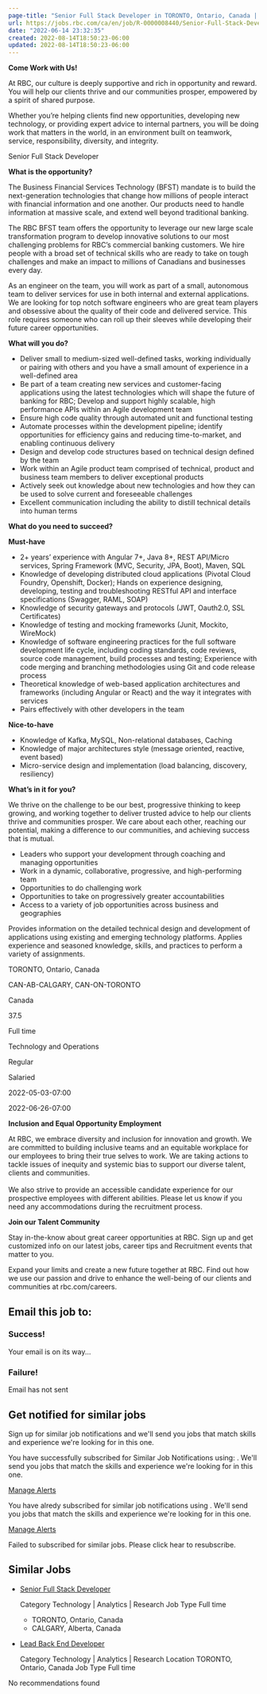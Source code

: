 ```yaml
---
page-title: "Senior Full Stack Developer in TORONTO, Ontario, Canada | Technology | Analytics | Research at RBC | Jobs at RBC"
url: https://jobs.rbc.com/ca/en/job/R-0000008440/Senior-Full-Stack-Developer
date: "2022-06-14 23:32:35"
created: 2022-08-14T18:50:23-06:00
updated: 2022-08-14T18:50:23-06:00
---
```

**Come Work with Us!**

At RBC, our culture is deeply supportive and rich in opportunity and reward. You will help our clients thrive and our communities prosper, empowered by a spirit of shared purpose.

Whether you’re helping clients find new opportunities, developing new technology, or providing expert advice to internal partners, you will be doing work that matters in the world, in an environment built on teamwork, service, responsibility, diversity, and integrity.

Senior Full Stack Developer

**What is the opportunity?**

The Business Financial Services Technology (BFST) mandate is to build the next-generation technologies that change how millions of people interact with financial information and one another. Our products need to handle information at massive scale, and extend well beyond traditional banking.

The RBC BFST team offers the opportunity to leverage our new large scale transformation program to develop innovative solutions to our most challenging problems for RBC’s commercial banking customers. We hire people with a broad set of technical skills who are ready to take on tough challenges and make an impact to millions of Canadians and businesses every day.

As an engineer on the team, you will work as part of a small, autonomous team to deliver services for use in both internal and external applications. We are looking for top notch software engineers who are great team players and obsessive about the quality of their code and delivered service. This role requires someone who can roll up their sleeves while developing their future career opportunities.

**What will you do?**

-   Deliver small to medium-sized well-defined tasks, working individually or pairing with others and you have a small amount of experience in a well-defined area
-   Be part of a team creating new services and customer-facing applications using the latest technologies which will shape the future of banking for RBC; Develop and support highly scalable, high performance APIs within an Agile development team
-   Ensure high code quality through automated unit and functional testing
-   Automate processes within the development pipeline; identify opportunities for efficiency gains and reducing time-to-market, and enabling continuous delivery
-   Design and develop code structures based on technical design defined by the team
-   Work within an Agile product team comprised of technical, product and business team members to deliver exceptional products
-   Actively seek out knowledge about new technologies and how they can be used to solve current and foreseeable challenges
-   Excellent communication including the ability to distill technical details into human terms

**What do you need to succeed?**

**Must-have**

-   2+ years’ experience with Angular 7+, Java 8+, REST API/Micro services, Spring Framework (MVC, Security, JPA, Boot), Maven, SQL
-   Knowledge of developing distributed cloud applications (Pivotal Cloud Foundry, Openshift, Docker); Hands on experience designing, developing, testing and troubleshooting RESTful API and interface specifications (Swagger, RAML, SOAP)
-   Knowledge of security gateways and protocols (JWT, Oauth2.0, SSL Certificates)
-   Knowledge of testing and mocking frameworks (Junit, Mockito, WireMock)
-   Knowledge of software engineering practices for the full software development life cycle, including coding standards, code reviews, source code management, build processes and testing; Experience with code merging and branching methodologies using Git and code release process
-   Theoretical knowledge of web-based application architectures and frameworks (including Angular or React) and the way it integrates with services
-   Pairs effectively with other developers in the team

**Nice-to-have**

-   Knowledge of Kafka, MySQL, Non-relational databases, Caching
-   Knowledge of major architectures style (message oriented, reactive, event based)
-   Micro-service design and implementation (load balancing, discovery, resiliency)

**What’s in it for you?**

We thrive on the challenge to be our best, progressive thinking to keep growing, and working together to deliver trusted advice to help our clients thrive and communities prosper. We care about each other, reaching our potential, making a difference to our communities, and achieving success that is mutual.

-   Leaders who support your development through coaching and managing opportunities
-   Work in a dynamic, collaborative, progressive, and high-performing team
-   Opportunities to do challenging work
-   Opportunities to take on progressively greater accountabilities
-   Access to a variety of job opportunities across business and geographies

Provides information on the detailed technical design and development of applications using existing and emerging technology platforms. Applies experience and seasoned knowledge, skills, and practices to perform a variety of assignments.

TORONTO, Ontario, Canada

CAN-AB-CALGARY, CAN-ON-TORONTO

Canada

37.5

Full time

Technology and Operations

Regular

Salaried

2022-05-03-07:00

2022-06-26-07:00

**I******nclusion** and Equal Opportunity Employment**

At RBC, we embrace diversity and inclusion for innovation and growth. We are committed to building inclusive teams and an equitable workplace for our employees to bring their true selves to work. We are taking actions to tackle issues of inequity and systemic bias to support our diverse talent, clients and communities.  
​​​​​​​  
We also strive to provide an accessible candidate experience for our prospective employees with different abilities. Please let us know if you need any accommodations during the recruitment process.

**Join our Talent Community**

Stay in-the-know about great career opportunities at RBC. Sign up and get customized info on our latest jobs, career tips and Recruitment events that matter to you.

Expand your limits and create a new future together at RBC. Find out how we use our passion and drive to enhance the well-being of our clients and communities at rbc.com/careers.

## Email this job to:

### Success!

Your email is on its way...

### Failure!

Email has not sent

## Get notified for similar jobs

Sign up for similar job notifications and we'll send you jobs that match skills and experience we're looking for in this one.

You have successfully subscribed for Similar Job Notifications using: . We'll send you jobs that match the skills and experience we're looking for in this one.

[Manage Alerts](https://jobs.rbc.com/ca/en/emailmanagement)

You have alredy subscribed for similar job notifications using . We'll send you jobs that match the skills and experience we're looking for in this one.

[Manage Alerts](https://jobs.rbc.com/ca/en/emailmanagement)

Failed to subscribed for similar jobs. Please click hear to resubscribe.

## Similar Jobs

-   [](https://jobs.rbc.com/ca/en/job/R-0000015354/Senior-Full-Stack-Developer)
    
    [Senior Full Stack Developer](https://jobs.rbc.com/ca/en/job/R-0000015354/Senior-Full-Stack-Developer)
    
    [](https://jobs.rbc.com/ca/en/job/R-0000015354/Senior-Full-Stack-Developer)
    
    Category Technology | Analytics | Research Job Type Full time
    
    -   TORONTO, Ontario, Canada
    -   CALGARY, Alberta, Canada
    

-   [](https://jobs.rbc.com/ca/en/job/R-0000014732/Lead-Back-End-Developer)
    
    [Lead Back End Developer](https://jobs.rbc.com/ca/en/job/R-0000014732/Lead-Back-End-Developer)
    
    [](https://jobs.rbc.com/ca/en/job/R-0000014732/Lead-Back-End-Developer)
    
    Category Technology | Analytics | Research Location TORONTO, Ontario, Canada Job Type Full time
    

No recommendations found